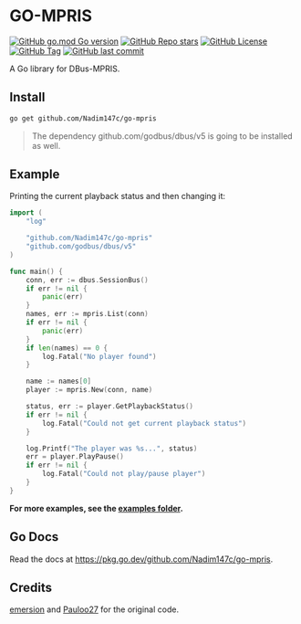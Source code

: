 # GO-MPRIS

[![GitHub go.mod Go version](https://img.shields.io/github/go-mod/go-version/Nadim147c/go-mpris?style=for-the-badge&logo=go)](https://pkg.go.dev/github.com/Nadim147c/go-mpris)
[![GitHub Repo stars](https://img.shields.io/github/stars/Nadim147c/go-mpris?style=for-the-badge&logo=github)](https://github.com/Nadim147c/go-mpris)
[![GitHub License](https://img.shields.io/github/license/Nadim147c/go-mpris?style=for-the-badge)](./LICENSE)
[![GitHub Tag](https://img.shields.io/github/v/tag/Nadim147c/go-mpris?include_prereleases&sort=semver&style=for-the-badge&logo=github)](https://github.com/Nadim147c/go-mpris/tags)
[![GitHub last commit](https://img.shields.io/github/last-commit/Nadim147c/go-mpris?style=for-the-badge&logo=git)](https://github.com/Nadim147c/go-mpris/commits/master)

A Go library for DBus-MPRIS.

## Install

```bash
go get github.com/Nadim147c/go-mpris
```

> The dependency github.com/godbus/dbus/v5 is going to be installed as well.

## Example

Printing the current playback status and then changing it:

```go
import (
	"log"

	"github.com/Nadim147c/go-mpris"
	"github.com/godbus/dbus/v5"
)

func main() {
	conn, err := dbus.SessionBus()
	if err != nil {
		panic(err)
	}
	names, err := mpris.List(conn)
	if err != nil {
		panic(err)
	}
	if len(names) == 0 {
		log.Fatal("No player found")
	}

	name := names[0]
	player := mpris.New(conn, name)

	status, err := player.GetPlaybackStatus()
	if err != nil {
		log.Fatal("Could not get current playback status")
	}

	log.Printf("The player was %s...", status)
	err = player.PlayPause()
	if err != nil {
		log.Fatal("Could not play/pause player")
	}
}
```

**For more examples, see the [examples folder](./examples).**

## Go Docs

Read the docs at https://pkg.go.dev/github.com/Nadim147c/go-mpris.

## Credits

[emersion](https://github.com/emersion/go-mpris) and [Pauloo27](https://github.com/Pauloo27/go-mpris) for the original code.

